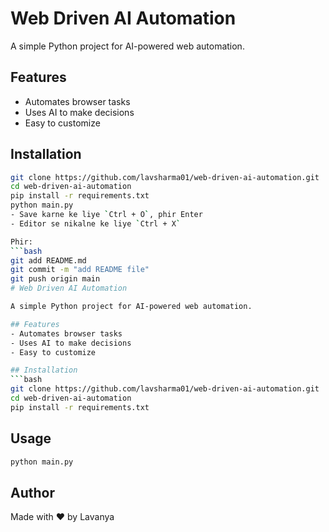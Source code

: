 # Web Driven AI Automation

A simple Python project for AI-powered web automation.

## Features
- Automates browser tasks
- Uses AI to make decisions
- Easy to customize

## Installation
```bash
git clone https://github.com/lavsharma01/web-driven-ai-automation.git
cd web-driven-ai-automation
pip install -r requirements.txt
python main.py
- Save karne ke liye `Ctrl + O`, phir Enter  
- Editor se nikalne ke liye `Ctrl + X`  

Phir:  
```bash
git add README.md
git commit -m "add README file"
git push origin main
# Web Driven AI Automation

A simple Python project for AI-powered web automation.

## Features
- Automates browser tasks
- Uses AI to make decisions
- Easy to customize

## Installation
```bash
git clone https://github.com/lavsharma01/web-driven-ai-automation.git
cd web-driven-ai-automation
pip install -r requirements.txt
```

## Usage
```bash
python main.py
```

## Author
Made with ❤️ by Lavanya

